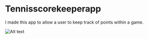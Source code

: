 # Tennisscorekeeperapp
I made this app to allow a user to keep track of points within a game. 

![Alt text](https://user-images.githubusercontent.com/19761838/34232223-0606d962-e5e8-11e7-9a6b-9a7aaf0b5f29.png "Optional title")

